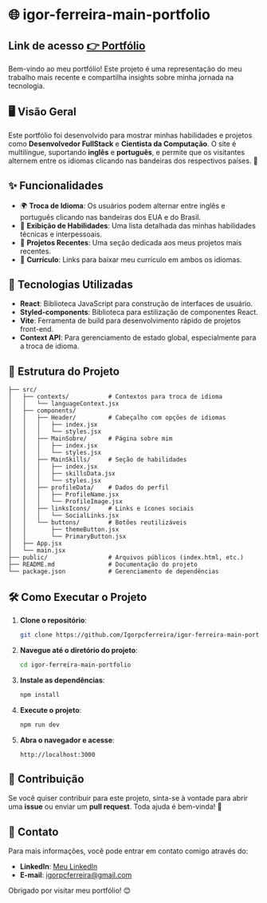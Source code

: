 # 🌐 igor-ferreira-main-portfolio
## Link de acesso [👉 Portfólio](https://igor-ferreira-main-portfolio.vercel.app)

Bem-vindo ao meu portfólio! Este projeto é uma representação do meu trabalho mais recente e compartilha insights sobre minha jornada na tecnologia.

## 🖥️ Visão Geral

Este portfólio foi desenvolvido para mostrar minhas habilidades e projetos como **Desenvolvedor FullStack** e **Cientista da Computação**. O site é multilíngue, suportando **inglês** e **português**, e permite que os visitantes alternem entre os idiomas clicando nas bandeiras dos respectivos países. 🎌

## ✨ Funcionalidades

- 🌍 **Troca de Idioma**: Os usuários podem alternar entre inglês e português clicando nas bandeiras dos EUA e do Brasil.
- 💼 **Exibição de Habilidades**: Uma lista detalhada das minhas habilidades técnicas e interpessoais.
- 📂 **Projetos Recentes**: Uma seção dedicada aos meus projetos mais recentes.
- 📄 **Currículo**: Links para baixar meu currículo em ambos os idiomas.

## 🚀 Tecnologias Utilizadas

- **React**: Biblioteca JavaScript para construção de interfaces de usuário.
- **Styled-components**: Biblioteca para estilização de componentes React.
- **Vite**: Ferramenta de build para desenvolvimento rápido de projetos front-end.
- **Context API**: Para gerenciamento de estado global, especialmente para a troca de idioma.

## 📂 Estrutura do Projeto

```plaintext
├── src/
│   ├── contexts/           # Contextos para troca de idioma
│   │   └── languageContext.jsx
│   ├── components/
│   │   ├── Header/         # Cabeçalho com opções de idiomas
│   │   │   ├── index.jsx
│   │   │   └── styles.jsx
│   │   ├── MainSobre/      # Página sobre mim
│   │   │   ├── index.jsx
│   │   │   └── styles.jsx
│   │   ├── MainSkills/     # Seção de habilidades
│   │   │   ├── index.jsx
│   │   │   ├── skillsData.jsx
│   │   │   └── styles.jsx
│   │   ├── profileData/    # Dados do perfil
│   │   │   ├── ProfileName.jsx
│   │   │   └── ProfileImage.jsx
│   │   ├── linksIcons/     # Links e ícones sociais
│   │   │   └── SocialLinks.jsx
│   │   └── buttons/        # Botões reutilizáveis
│   │       ├── themeButton.jsx
│   │       └── PrimaryButton.jsx
│   ├── App.jsx
│   └── main.jsx
├── public/                 # Arquivos públicos (index.html, etc.)
├── README.md               # Documentação do projeto
└── package.json            # Gerenciamento de dependências
```

## 🛠️ Como Executar o Projeto

1. **Clone o repositório**:
   ```bash
   git clone https://github.com/Igorpcferreira/igor-ferreira-main-portfolio.git
   ```

2. **Navegue até o diretório do projeto**:
   ```bash
   cd igor-ferreira-main-portfolio
   ```

3. **Instale as dependências**:
   ```bash
   npm install
   ```

4. **Execute o projeto**:
   ```bash
   npm run dev
   ```

5. **Abra o navegador e acesse**:
   ```
   http://localhost:3000
   ```

## 🤝 Contribuição

Se você quiser contribuir para este projeto, sinta-se à vontade para abrir uma **issue** ou enviar um **pull request**. Toda ajuda é bem-vinda! 🙌

## 📩 Contato

Para mais informações, você pode entrar em contato comigo através do:
- **LinkedIn**: [Meu LinkedIn](https://www.linkedin.com/in/igor-cferreira)
- **E-mail**: igorpcferreira@gmail.com

Obrigado por visitar meu portfólio! 😊
